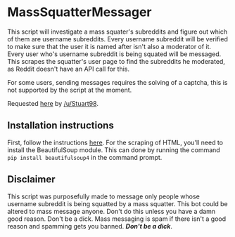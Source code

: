 # MassSquatterMessager

This script will investigate a mass squater's subreddits and figure out which of them are
username subreddits. Every username subreddit will be verified to make sure that the user it is
named after isn't also a moderator of it. Every user who's username subreddit is being squated
will be messaged. This scrapes the squatter's user page to find the subreddits he moderated, as
Reddit doesn't have an API call for this.

For some users, sending messages requires the solving of a captcha, this is
not supported by the script at the moment.

Requested [here](https://www.reddit.com/r/RequestABot/comments/55dlxk/need_a_bot_to_send_mass_pms_to_users_matching_a/)
by [/u/Stuart98](https://www.reddit.com/user/Stuart98).

## Installation instructions
First, follow the instructions [here](https://github.com/JohnnyDeuss/reddit-bots).
For the scraping of HTML, you'll need to install the BeautifulSoup module. This
can done by running the command `pip install beautifulsoup4` in the command
prompt.

## Disclaimer
This script was purposefully made to message only people whose username
subreddit is being squatted by a mass squatter. This bot could be altered to
mass message anyone. Don't do this unless you have a damn good reason. Don't be
a dick. Mass messaging is spam if there isn't a good reason and spamming gets
you banned. ***Don't be a dick***.
